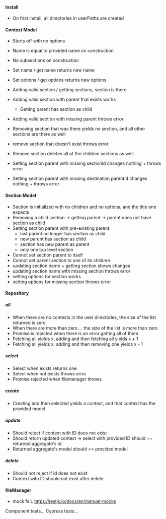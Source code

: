 #### Install
- On first install, all directories in userPaths are created


#### Context Model
- Starts off with no options
- Name is equal to provided name on construction
- No subsections on construction
- Set name / get name returns new name
- Set options / get options returns new options
- Adding valid section / getting sections, section is there
- Adding valid section with parent that exists works 
  - Getting parent has section as child
- Adding valid section with missing parent throws error

- Removing section that was there yields no section, and all other sections are there as well
- remove section that doesn't exist throws error
- Remove section deletes all of the children sections as well
- Setting section parent with missing sectionId changes nothing + throws error
- Setting section parent with missing destination parentId changes nothing + throws error

#### Section Model
- Section is initialized with no children and no options, and the title one expects
- Removing a child section -> getting parent -> parent does not have section as child
- Setting section parent with pre-existing parent: 
  - last parent no longer has section as child
  - new parent has section as child
  - section has new parent as parent
  - only one top level section
- Cannot set section parent to itself
- Cannot set parent section to one of its children
- updating section name + getting section shows changes
- updating section name with missing section throws error
- setting options for section works
- setting options for missing section throws error


#### Repository
##### all
- When there are no contexts in the user directories, the size of the list returned is zero
- When there are more than zero.... the size of the list is more than zero
- Promise is rejected when there is an error getting all of them
- Fetching all yields x, adding and then fetching all yields x + 1
- Fetching all yields x, adding and then removing one yields x - 1

##### select
- Select when exists returns one
- Select when not exists throws error
- Promise rejected when filemanager throws

##### create
- Creating and then selected yields a context, and that context has the provided model

##### update
- Should reject if context with ID does not exist
- Should return updated context -> select with provided ID should == returned aggregate's id
- Returned aggregate's model should == provided model

##### delete
- Should not reject if id does not exist
- Context with ID should not exist after delete


#### fileManager
- mock fs:L https://jestjs.io/docs/en/manual-mocks

Component tests...
Cypress tests...